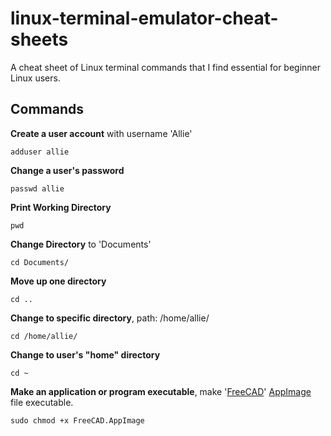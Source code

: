 # linux-terminal-emulator-cheat-sheets
A cheat sheet of Linux terminal commands that I find essential for beginner Linux users.

## Commands

**Create a user account** with username 'Allie'
```
adduser allie
```

**Change a user's password**
```
passwd allie
```

**Print Working Directory**
```
pwd
```

**Change Directory** to 'Documents'
```
cd Documents/
```

**Move up one directory**
```
cd ..
```

**Change to specific directory**, path: /home/allie/
```
cd /home/allie/
```

**Change to user's "home" directory**
```
cd ~
```

**Make an application or program executable**, make '[FreeCAD](https://www.freecadweb.org/)' [AppImage](https://appimage.org/) file executable.
```
sudo chmod +x FreeCAD.AppImage
```
